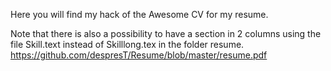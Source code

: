 Here you will find my hack of the Awesome CV for my resume.

Note that there is also a possibility to have a section in 2 columns using the file Skill.text instead of Skilllong.tex in the folder resume.
https://github.com/despresT/Resume/blob/master/resume.pdf

